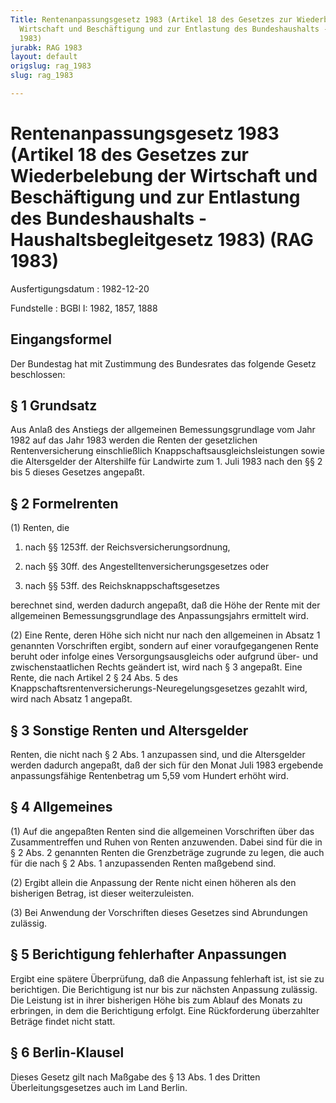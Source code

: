 ```yaml
---
Title: Rentenanpassungsgesetz 1983 (Artikel 18 des Gesetzes zur Wiederbelebung der
  Wirtschaft und Beschäftigung und zur Entlastung des Bundeshaushalts - Haushaltsbegleitgesetz
  1983)
jurabk: RAG 1983
layout: default
origslug: rag_1983
slug: rag_1983

---
```


# Rentenanpassungsgesetz 1983 (Artikel 18 des Gesetzes zur Wiederbelebung der Wirtschaft und Beschäftigung und zur Entlastung des Bundeshaushalts - Haushaltsbegleitgesetz 1983) (RAG 1983)

Ausfertigungsdatum
:   1982-12-20

Fundstelle
:   BGBl I: 1982, 1857, 1888

## Eingangsformel

Der Bundestag hat mit Zustimmung des Bundesrates das folgende Gesetz
beschlossen:

## § 1 Grundsatz

Aus Anlaß des Anstiegs der allgemeinen Bemessungsgrundlage vom Jahr
1982 auf das Jahr 1983 werden die Renten der gesetzlichen
Rentenversicherung einschließlich Knappschaftsausgleichsleistungen
sowie die Altersgelder der Altershilfe für Landwirte zum 1. Juli 1983
nach den §§ 2 bis 5 dieses Gesetzes angepaßt.

## § 2 Formelrenten

(1) Renten, die

1.  nach §§ 1253ff. der Reichsversicherungsordnung,


2.  nach §§ 30ff. des Angestelltenversicherungsgesetzes oder


3.  nach §§ 53ff. des Reichsknappschaftsgesetzes



berechnet sind, werden dadurch angepaßt, daß die Höhe der Rente mit
der allgemeinen Bemessungsgrundlage des Anpassungsjahrs ermittelt
wird.

(2) Eine Rente, deren Höhe sich nicht nur nach den allgemeinen in
Absatz 1 genannten Vorschriften ergibt, sondern auf einer
voraufgegangenen Rente beruht oder infolge eines Versorgungsausgleichs
oder aufgrund über- und zwischenstaatlichen Rechts geändert ist, wird
nach § 3 angepaßt. Eine Rente, die nach Artikel 2 § 24 Abs. 5 des
Knappschaftsrentenversicherungs-Neuregelungsgesetzes gezahlt wird,
wird nach Absatz 1 angepaßt.

## § 3 Sonstige Renten und Altersgelder

Renten, die nicht nach § 2 Abs. 1 anzupassen sind, und die
Altersgelder werden dadurch angepaßt, daß der sich für den Monat Juli
1983 ergebende anpassungsfähige Rentenbetrag um 5,59 vom Hundert
erhöht wird.

## § 4 Allgemeines

(1) Auf die angepaßten Renten sind die allgemeinen Vorschriften über
das Zusammentreffen und Ruhen von Renten anzuwenden. Dabei sind für
die in § 2 Abs. 2 genannten Renten die Grenzbeträge zugrunde zu legen,
die auch für die nach § 2 Abs. 1 anzupassenden Renten maßgebend sind.

(2) Ergibt allein die Anpassung der Rente nicht einen höheren als den
bisherigen Betrag, ist dieser weiterzuleisten.

(3) Bei Anwendung der Vorschriften dieses Gesetzes sind Abrundungen
zulässig.

## § 5 Berichtigung fehlerhafter Anpassungen

Ergibt eine spätere Überprüfung, daß die Anpassung fehlerhaft ist, ist
sie zu berichtigen. Die Berichtigung ist nur bis zur nächsten
Anpassung zulässig. Die Leistung ist in ihrer bisherigen Höhe bis zum
Ablauf des Monats zu erbringen, in dem die Berichtigung erfolgt. Eine
Rückforderung überzahlter Beträge findet nicht statt.

## § 6 Berlin-Klausel

Dieses Gesetz gilt nach Maßgabe des § 13 Abs. 1 des Dritten
Überleitungsgesetzes auch im Land Berlin.

